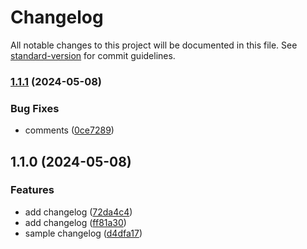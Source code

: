 # Changelog

All notable changes to this project will be documented in this file. See [standard-version](https://github.com/conventional-changelog/standard-version) for commit guidelines.

### [1.1.1](https://github.com/fauzannurhikmah/fastapi/compare/v1.1.0...v1.1.1) (2024-05-08)


### Bug Fixes

* comments ([0ce7289](https://github.com/fauzannurhikmah/fastapi/commit/0ce72892bee7a945c7e79a6efd646aefd24ccd6d))

## 1.1.0 (2024-05-08)


### Features

* add changelog ([72da4c4](https://github.com/fauzannurhikmah/fastapi/commit/72da4c488d849624368d73b9945b0873073012e5))
* add changelog ([ff81a30](https://github.com/fauzannurhikmah/fastapi/commit/ff81a3067946a2f458e7a1df25e8e2e74321270c))
* sample changelog ([d4dfa17](https://github.com/fauzannurhikmah/fastapi/commit/d4dfa17bda814c566105186734db565e413cdf6b))
